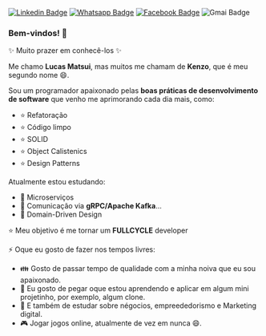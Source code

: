[![Linkedin Badge](https://img.shields.io/badge/-LinkedIn-blue?style=for-the-badge&logo=Linkedin&logoColor=white)](http://www.linkedin.com/in/lucas-matsui)
[![Whatsapp Badge](https://img.shields.io/badge/-Whatsapp-128c7e?style=for-the-badge&logo=Whatsapp&logoColor=white)](https://wa.me/14988173376)
[![Facebook Badge](https://img.shields.io/badge/-Facebook-3b5998?style=for-the-badge&logo=Facebook&logoColor=white)](https://www.facebook.com/lucas.matsui.77)
![Gmai Badge](https://img.shields.io/badge/Gmail-lucas.kenzo2203%40gmail.com-D44638?style=for-the-badge&logo=Gmail&logoColor=D44638)


### Bem-vindos! 👋

✨ Muito prazer em conhecê-los ✨ 

Me chamo **Lucas Matsui**, mas muitos me chamam de **Kenzo**, que é meu segundo nome 😄.

Sou um programador apaixonado pelas **boas práticas de desenvolvimento de software** que venho me aprimorando cada dia mais, como:
  - :star: Refatoração
  - :star: Código limpo
  - :star: SOLID
  - :star: Object Calistenics
  - :star: Design Patterns

Atualmente estou estudando:
  - :closed_book: Microserviços
  - :closed_book: Comunicação via **gRPC/Apache Kafka**...
  - :closed_book: Domain-Driven Design

:star: Meu objetivo é me tornar um **FULLCYCLE** developer

⚡ Oque eu gosto de fazer nos tempos livres:
 - :family: Gosto de passar tempo de qualidade com a minha noiva que eu sou apaixonado.
 - :memo: Eu gosto de pegar oque estou aprendendo e aplicar em algum mini projetinho, por exemplo, algum clone.
 - :office: E também de estudar sobre négocios, empreededorismo e Marketing digital.
 - :video_game: Jogar jogos online, atualmente de vez em nunca 😄.
<!--
Here are some ideas to get you started:

- 🔭 I’m currently working on ...
- 🌱 I’m currently learning ...
- 👯 I’m looking to collaborate on ...
- 🤔 I’m looking for help with ...
- 💬 Ask me about ...
- 📫 How to reach me: ...
- 😄 Pronouns: ...
-  Fun fact: ...
!>
